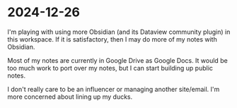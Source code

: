 # 2024-12-26

I'm playing with using more Obsidian (and its Dataview community plugin) in this workspace. If it is satisfactory, then I may do more of my notes with Obsidian.

Most of my notes are currently in Google Drive as Google Docs. It would be too much work to port over my notes, but I can start building up public notes.

I don't really care to be an influencer or managing another site/email. I'm more concerned about lining up my ducks.
